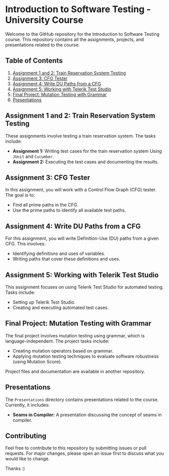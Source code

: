 # Introduction to Software Testing - University Course

Welcome to the GitHub repository for the Introduction to Software Testing course. This repository contains all the assignments, projects, and presentations related to the course.

## Table of Contents

1. [Assignment 1 and 2: Train Reservation System Testing](#assignment-1-and-2-train-reservation-system-testing)
2. [Assignment 3: CFG Tester](#assignment-3-cfg-tester)
3. [Assignment 4: Write DU Paths from a CFG](#assignment-4-write-du-paths-from-a-cfg)
4. [Assignment 5: Working with Telerik Test Studio](#assignment-5-working-with-telerik-test-studio)
5. [Final Project: Mutation Testing with Grammar](#final-project-mutation-testing-with-grammar)
6. [Presentations](#presentations)

## Assignment 1 and 2: Train Reservation System Testing

These assignments involve testing a train reservation system. The tasks include:

- **Assignment 1:** Writing test cases for the train reservation system Using `JUnit` and `Cucumber`.
- **Assignment 2:** Executing the test cases and documenting the results.


## Assignment 3: CFG Tester

In this assignment, you will work with a Control Flow Graph (CFG) tester. The goal is to:

- Find all prime paths in the CFG.
- Use the prime paths to identify all available test paths.


## Assignment 4: Write DU Paths from a CFG

For this assignment, you will write Definition-Use (DU) paths from a given CFG. This involves:

- Identifying definitions and uses of variables.
- Writing paths that cover these definitions and uses.


## Assignment 5: Working with Telerik Test Studio

This assignment focuses on using Telerik Test Studio for automated testing. Tasks include:

- Setting up Telerik Test Studio.
- Creating and executing automated test cases.

## Final Project: Mutation Testing with Grammar

The final project involves mutation testing using grammar, which is language-independent. The project tasks include:

- Creating mutation operators based on grammar.
- Applying mutation testing techniques to evaluate software robustness (using Mutation Score).

Project files and documentation are available in another repository.

## Presentations

The `Presentations` directory contains presentations related to the course. Currently, it includes:

- **Seams in Compiler:** A presentation discussing the concept of seams in compiler.


## Contributing

Feel free to contribute to this repository by submitting issues or pull requests. For major changes, please open an issue first to discuss what you would like to change. 

Thanks :)
